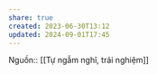```yaml
---
share: true
created: 2023-06-30T13:12
updated: 2024-09-01T17:45
---
```

Nguồn:: [[Tự ngẫm nghĩ, trải nghiệm]]
